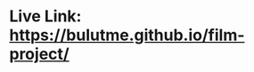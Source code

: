 # Live Link: https://bulutme.github.io/film-project/
<div class="LI-profile-badge"  data-version="v1" data-size="medium" data-locale="tr_TR" data-type="vertical" data-theme="light" data-vanity
Technologies : Javascript, React.JS, HTML, CSS, Tailwind,
We have developed thousands of drafts for more than twenty sectors, you can
create professional content for your social media without the need for designers
and copywriters. You can review the analyzes whenever you want and make your
business more successful on social media.
